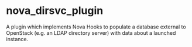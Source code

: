# nova_dirsvc_plugin
A plugin which implements Nova Hooks to populate a database external to OpenStack (e.g. an LDAP directory server) with data about a launched instance.
